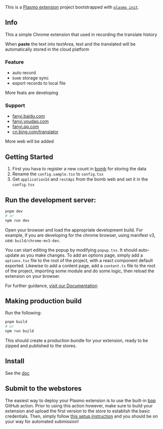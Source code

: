 This is a [Plasmo extension](https://docs.plasmo.com/) project bootstrapped
with [`plasmo init`](https://www.npmjs.com/package/plasmo).

## Info

This a simple Chrome extension that used in recording the translate history

When  **paste** the text into textArea, text and the translated will be automatically stored in the cloud platform

### Feature

* auto record
* `bomb` storage sync
* export records to local file

More feats are developing

### Support

* [fanyi.baidu.com](https://fanyi.baidu.com)
* [fanyi.youdao.com](https://fanyi.youdao.com)
* [fanyi.qq.com](https://fanyi.qq.com)
* [cn.bing.com/translator](https://cn.bing.com/translator)

More web will be added

## Getting Started

1. First you hava to register a new count in [bomb](https://www.bmob.cn/) for storing the data
2. Rename the `config.sample.tsx` to `config.tsx`
3. Get `applicationId` and `restApi` from the bomb web and set it in the `config.tsx`

## Run the development server:

```bash
pnpm dev
# or
npm run dev
```

Open your browser and load the appropriate development build. For example, if you are developing for the chrome browser,
using manifest v3, use: `build/chrome-mv3-dev`.

You can start editing the popup by modifying `popup.tsx`. It should auto-update as you make changes. To add an options
page, simply add a `options.tsx` file to the root of the project, with a react component default exported. Likewise to
add a content page, add a `content.ts` file to the root of the project, importing some module and do some logic, then
reload the extension on your browser.

For further guidance, [visit our Documentation](https://docs.plasmo.com/)

## Making production build

Run the following:

```bash
pnpm build
# or
npm run build
```

This should create a production bundle for your extension, ready to be zipped and published to the stores.

## Install

See the [doc](https://docs.plasmo.com/#loading-the-extension-in-chrome)

## Submit to the webstores

The easiest way to deploy your Plasmo extension is to use the built-in [bpp](https://bpp.browser.market) GitHub action.
Prior to using this action however, make sure to build your extension and upload the first version to the store to
establish the basic credentials. Then, simply
follow [this setup instruction](https://docs.plasmo.com/workflows#submit-your-extension) and you should be on your way
for automated submission!
